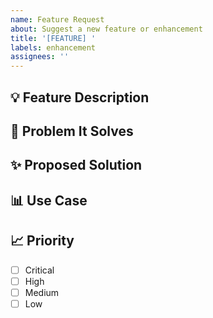 ```yaml
---
name: Feature Request
about: Suggest a new feature or enhancement
title: '[FEATURE] '
labels: enhancement
assignees: ''
---
```


## 💡 Feature Description


## 🎯 Problem It Solves


## ✨ Proposed Solution


## 📊 Use Case


## 📈 Priority
- [ ] Critical
- [ ] High
- [ ] Medium
- [ ] Low
